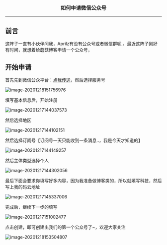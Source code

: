 ### <center>如何申请微信公众号
***
## 前言

这阵子一直有小伙伴问我，Aprilz有没有公众号或者微信群呢 。最近这阵子刚好有时间，就想着给蘑菇博客申请一个公众号，

## 开始申请

首先先到微信公众平台：[点我传送](https://mp.weixin.qq.com/)，然后选择服务号

![image-20201218151756976](https://cdn.losey.top/blog/image-20201218151756976.png)

填写基本信息后，开始注册

![image-20201217144037573](https://cdn.losey.top/blog/image-20201217144037573.png)

然后选择地区

![image-20201217144102151](https://cdn.losey.top/blog/image-20201217144102151.png)

然后选择订阅号【订阅号一天只能收到一条消息..，我是今天才知道的】

![image-20201217144149257](https://cdn.losey.top/blog/image-20201217144149257.png)

然后主体类型选择个人

![image-20201217144302056](https://cdn.losey.top/blog/image-20201217144302056.png)

最后下面会要求你填写好多内容，因为我准备做博客类的，所以就填写科技，然后写上我的码云地址

![image-20201217145337006](https://cdn.losey.top/blog/image-20201217145337006.png)

完成后，继续下一步的填写

![image-20201217151002477](https://cdn.losey.top/blog/image-20201217151002477.png)

点击创建，即可创建出我们的第一个公众号了~，欢迎大家关注

![image-20201218153504807](https://cdn.losey.top/blog/image-20201218153504807.png)
